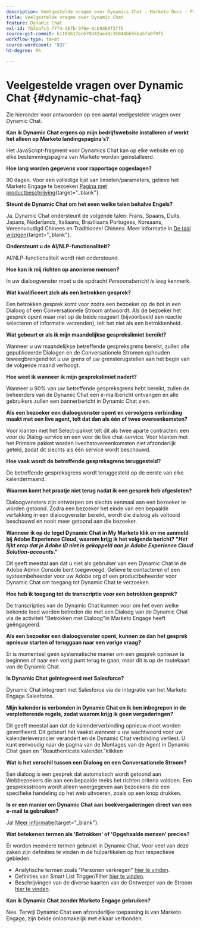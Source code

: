 ```yaml
---
description: Veelgestelde vragen over Dynamics Chat - Marketo Docs - Productdocumentatie
title: Veelgestelde vragen over Dynamic Chat
feature: Dynamic Chat
exl-id: 7b31afc3-77f4-46fb-9f0e-8cb9d60f3ffb
source-git-commit: b1101617ec670d42aed8c35044b656ba5fa0f9f5
workflow-type: tm+mt
source-wordcount: '837'
ht-degree: 0%

---
```


# Veelgestelde vragen over Dynamic Chat {#dynamic-chat-faq}

Zie hieronder voor antwoorden op een aantal veelgestelde vragen over Dynamic Chat.

**Kan ik Dynamic Chat ergens op mijn bedrijfswebsite installeren of werkt het alleen op Marketo landingspagina&#39;s?**

Het JavaScript-fragment voor Dynamics Chat kan op elke website en op elke bestemmingspagina van Marketo worden geïnstalleerd.

**Hoe lang worden gegevens voor rapportage opgeslagen?**

90 dagen. Voor een volledige lijst van limieten/parameters, gelieve het Marketo Engage te bezoeken [Pagina met productbeschrijving](https://helpx.adobe.com/legal/product-descriptions/adobe-marketo-engage---product-description.html){target="_blank"}.

**Steunt de Dynamic Chat om het even welke talen behalve Engels?**

Ja. Dynamic Chat ondersteunt de volgende talen: Frans, Spaans, Duits, Japans, Nederlands, Italiaans, Braziliaans Portugees, Koreaans, Vereenvoudigd Chinees en Traditioneel Chinees. Meer informatie in [De taal wijzigen](/help/marketo/product-docs/demand-generation/dynamic-chat/dynamic-chat-overview.md#changing-the-language){target="_blank"}.

**Ondersteunt u de AI/NLP-functionaliteit?**

AI/NLP-functionaliteit wordt niet ondersteund.

**Hoe kan ik mij richten op anonieme mensen?**

In uw dialoogvenster moet u de opdracht _Persoonsbericht is leeg_ kenmerk.

**Wat kwalificeert zich als een betrokken gesprek?**

Een betrokken gesprek komt voor zodra een bezoeker op de bot in een Dialoog of een Conversationele Stroom antwoordt. Als de bezoeker het gesprek opent maar niet op de beide reageert (bijvoorbeeld een reactie selecteren of informatie verzenden), telt het niet als een betrokkenheid.

**Wat gebeurt er als ik mijn maandelijkse gesprekslimiet bereikt?**

Wanneer u uw maandelijkse betreffende gespreksgrens bereikt, zullen alle gepubliceerde Dialogen en de Conversationele Stromen ophouden teweegbrengend tot u uw grens of uw grensterugstellen aan het begin van de volgende maand verhoogt.

**Hoe weet ik wanneer ik mijn gesprekslimiet nadert?**

Wanneer u 90% van uw betreffende gespreksgrens hebt bereikt, zullen de beheerders van de Dynamic Chat een e-mailbericht ontvangen en alle gebruikers zullen een bannerbericht in Dynamic Chat zien.

**Als een bezoeker een dialoogvenster opent en vervolgens verbinding maakt met een live agent, telt dat dan als één of twee overeenkomsten?**

Voor klanten met het Select-pakket telt dit als twee aparte contracten: een voor de Dialog-service en een voor de live chat-service. Voor klanten met het Primaire pakket worden livechatovereenkomsten niet afzonderlijk geteld, zodat dit slechts als één service wordt beschouwd.

**Hoe vaak wordt de betreffende gespreksgrens teruggesteld?**

De betreffende gespreksgrens wordt teruggesteld op de eerste van elke kalendermaand.

**Waarom komt het praatje niet terug nadat ik een gesprek heb afgesloten?**

Dialoogvensters zijn ontworpen om slechts eenmaal aan een bezoeker te worden getoond. Zodra een bezoeker het einde van een bepaalde vertakking in een dialoogvenster bereikt, wordt die dialoog als voltooid beschouwd en nooit meer getoond aan die bezoeker.

**Wanneer ik op de tegel Dynamic Chat in My Marketo klik en me aanmeld bij Adobe Experience Cloud, waarom krijg ik het volgende bericht? &quot;_Het lijkt erop dat je Adobe ID niet is gekoppeld aan je Adobe Experience Cloud Solution-accounts_.&quot;**

Dit geeft meestal aan dat u niet als gebruiker van een Dynamic Chat in de Adobe Admin Console bent toegevoegd. Gelieve te contacteren of een systeembeheerder voor uw Adobe org of een productbeheerder voor Dynamic Chat om toegang tot Dynamic Chat te verzoeken.

**Hoe heb ik toegang tot de transcriptie voor een betrokken gesprek?**

De transcripties van de Dynamic Chat kunnen voor om het even welke bekende lood worden betreden die met een Dialoog van de Dynamic Chat via de activiteit &quot;Betrokken met Dialoog&quot;in Marketo Engage heeft geëngageerd.

**Als een bezoeker een dialoogvenster opent, kunnen ze dan het gesprek opnieuw starten of teruggaan naar een vorige vraag?**

Er is momenteel geen systematische manier om een gesprek opnieuw te beginnen of naar een vorig punt terug te gaan, maar dit is op de routekaart van de Dynamic Chat.

**Is Dynamic Chat geïntegreerd met Salesforce?**

Dynamic Chat integreert met Salesforce via de integratie van het Marketo Engage Salesforce.

**Mijn kalender is verbonden in Dynamic Chat en ik ben inbegrepen in de verpletterende regels, zodat waarom krijg ik geen vergaderingen?**

Dit geeft meestal aan dat de kalenderverbinding opnieuw moet worden geverifieerd. Dit gebeurt het vaakst wanneer u uw wachtwoord voor uw kalenderleverancier verandert en de Dynamic Chat verbinding verliest. U kunt eenvoudig naar de pagina van de Montages van de Agent in Dynamic Chat gaan en &quot;Reauthenticate kalender.&quot;klikken

**Wat is het verschil tussen een Dialoog en een Conversationele Stroom?**

Een dialoog is een gesprek dat automatisch wordt getoond aan Webbezoekers die aan een bepaalde reeks het richten criteria voldoen. Een gespreksstroom wordt alleen weergegeven aan bezoekers die een specifieke handeling op het web uitvoeren, zoals op een knop drukken.

**Is er een manier om Dynamic Chat aan boekvergaderingen direct van een e-mail te gebruiken?**

Ja! [Meer informatie](https://nation.marketo.com/t5/product-blogs/using-dynamic-chat-conversational-flows-for-meeting-booking/ba-p/340936){target="_blank"}.

**Wat betekenen termen als &#39;Betrokken&#39; of &#39;Opgehaalde mensen&#39; precies?**

Er worden meerdere termen gebruikt in Dynamic Chat. Voor veel van deze zaken zijn definities te vinden in de hulpartikelen op hun respectieve gebieden.
* Analytische termen zoals &quot;Personen verkregen&quot; [hier te vinden](/help/marketo/product-docs/demand-generation/dynamic-chat/analytics.md#definitions).
* Definities van Smart List Trigger/Filter [hier te vinden](/help/marketo/product-docs/demand-generation/dynamic-chat/dynamic-chat-activities.md#definitions).
* Beschrijvingen van de diverse kaarten van de Ontwerper van de Stroom [hier te vinden](/help/marketo/product-docs/demand-generation/dynamic-chat/automated-chat/stream-designer.md#stream-designer-cards).

**Kan ik Dynamic Chat zonder Marketo Engage gebruiken?**

Nee. Terwijl Dynamic Chat een afzonderlijke toepassing is van Marketo Engage, zijn beide onlosmakelijk met elkaar verbonden.
